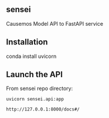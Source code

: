 ## sensei 

Causemos Model API to FastAPI service


## Installation

conda install uvicorn

## Launch the API

From sensei repo directory:
```
uvicorn sensei.api:app
```

```
http://127.0.0.1:8000/docs#/
```

